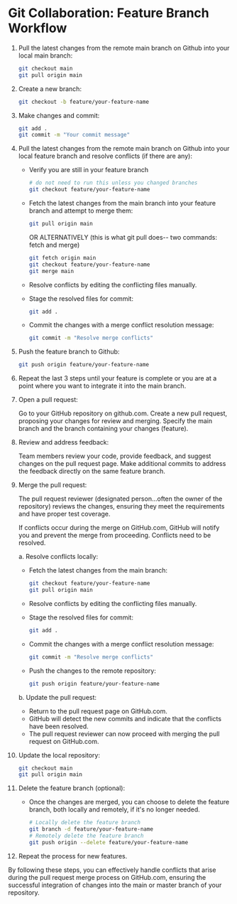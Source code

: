 # Git Collaboration: Feature Branch Workflow

1.  Pull the latest changes from the remote main branch on Github into your local main branch:

    ```bash
    git checkout main
    git pull origin main
    ```

1.  Create a new branch:

    ```bash
    git checkout -b feature/your-feature-name
    ```

1.  Make changes and commit:

    ```bash
    git add .
    git commit -m "Your commit message"
    ```

1.  Pull the latest changes from the remote main branch on Github into your local feature branch and resolve conflicts (if there are any):

    - Verify you are still in your feature branch

      ```bash
      # do not need to run this unless you changed branches
      git checkout feature/your-feature-name
      ```

    - Fetch the latest changes from the main branch into your feature branch and attempt to merge them:

      ```bash
      git pull origin main
      ```

      OR ALTERNATIVELY (this is what git pull does-- two commands: fetch and merge)

      ```bash
      git fetch origin main
      git checkout feature/your-feature-name
      git merge main
      ```

    - Resolve conflicts by editing the conflicting files manually.
    - Stage the resolved files for commit:
      ```bash
      git add .
      ```
    - Commit the changes with a merge conflict resolution message:

      ```bash
      git commit -m "Resolve merge conflicts"
      ```

1.  Push the feature branch to Github:

    ```bash
    git push origin feature/your-feature-name
    ```

1.  Repeat the last 3 steps until your feature is complete or you are at a point where you want to integrate it into the main branch.

1.  Open a pull request:

    Go to your GitHub repository on github.com.
    Create a new pull request, proposing your changes for review and merging.
    Specify the main branch and the branch containing your changes (feature).

1.  Review and address feedback:

    Team members review your code, provide feedback, and suggest changes on the pull request page.
    Make additional commits to address the feedback directly on the same feature branch.

1.  Merge the pull request:

    The pull request reviewer (designated person...often the owner of the repository) reviews the changes, ensuring they meet the requirements and have proper test coverage.

    If conflicts occur during the merge on GitHub.com, GitHub will notify you and prevent the merge from proceeding. Conflicts need to be resolved.

    a. Resolve conflicts locally:

    - Fetch the latest changes from the main branch:

      ```bash
      git checkout feature/your-feature-name
      git pull origin main
      ```

    - Resolve conflicts by editing the conflicting files manually.
    - Stage the resolved files for commit:
      ```bash
      git add .
      ```
    - Commit the changes with a merge conflict resolution message:

      ```bash
      git commit -m "Resolve merge conflicts"
      ```

    - Push the changes to the remote repository:

      ```bash
      git push origin feature/your-feature-name
      ```

    b. Update the pull request:

    - Return to the pull request page on GitHub.com.
    - GitHub will detect the new commits and indicate that the conflicts have been resolved.
    - The pull request reviewer can now proceed with merging the pull request on GitHub.com.

1.  Update the local repository:

    ```bash
    git checkout main
    git pull origin main
    ```

1.  Delete the feature branch (optional):

    - Once the changes are merged, you can choose to delete the feature branch, both locally and remotely, if it's no longer needed.

      ```bash
      # Locally delete the feature branch
      git branch -d feature/your-feature-name
      # Remotely delete the feature branch
      git push origin --delete feature/your-feature-name
      ```

1.  Repeat the process for new features.

By following these steps, you can effectively handle conflicts that arise during the pull request merge process on GitHub.com, ensuring the successful integration of changes into the main or master branch of your repository.
